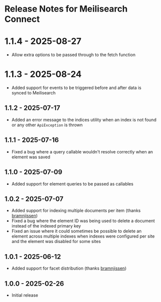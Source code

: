 # Release Notes for Meilisearch Connect

# 1.1.4 - 2025-08-27
- Allow extra options to be passed through to the fetch function

# 1.1.3 - 2025-08-24
- Added support for events to be triggered before and after data is synced to Meilisearch

## 1.1.2 - 2025-07-17
- Added an error message to the indices utility when an index is not found or any other `ApiException` is thrown

## 1.1.1 - 2025-07-16
- Fixed a bug where a query callable wouldn't resolve correctly when an element was saved

## 1.1.0 - 2025-07-09
- Added support for element queries to be passed as callables

## 1.0.2 - 2025-07-07
- Added support for indexing multiple documents per item (thanks [bramnjissen](https://github.com/bramnijssen))
- Fixed a bug where the element ID was being used to delete a document instead of the indexed primary key
- Fixed an issue where it could sometimes be possible to delete an element across multiple indexes when indexes were configured per site and the element was disabled for some sites

## 1.0.1 - 2025-06-12
- Added support for facet distribution (thanks [bramnjissen](https://github.com/bramnijssen))

## 1.0.0 - 2025-02-26
- Initial release
